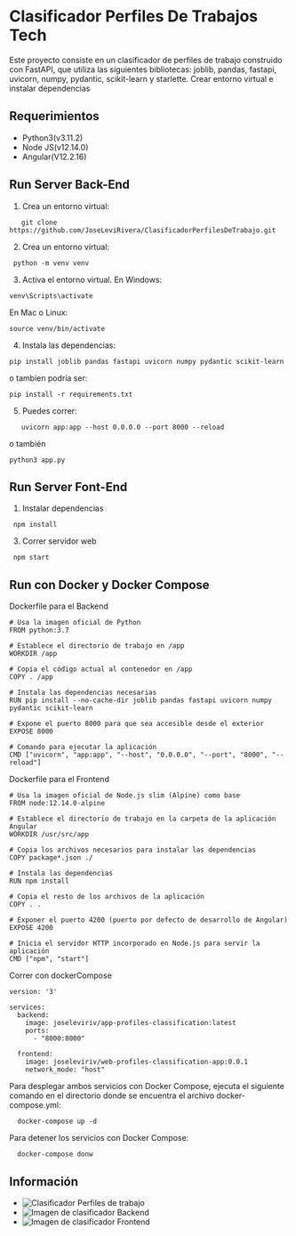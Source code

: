 # Clasificador Perfiles De Trabajos Tech

Este proyecto consiste en un clasificador de perfiles de trabajo construido con FastAPI, que utiliza las siguientes bibliotecas: joblib, pandas, fastapi, uvicorn, numpy, pydantic, scikit-learn y starlette.
Crear entorno virtual e instalar dependencias
## Requerimientos
- Python3(v3.11.2)
- Node JS(v12.14.0)
- Angular(V12.2.16)

## Run Server Back-End

1. Crea un entorno virtual:
```
   git clone https://github.com/JoseLeviRivera/ClasificadorPerfilesDeTrabajo.git
```
2. Crea un entorno virtual:
```
 python -m venv venv
```
3.  Activa el entorno virtual. 
En Windows:
```
venv\Scripts\activate
```
En Mac o Linux:
```
source venv/bin/activate
```
4. Instala las dependencias:
```
pip install joblib pandas fastapi uvicorn numpy pydantic scikit-learn
```
o tambien podría ser:
```
pip install -r requirements.txt
```
5. Puedes correr:
```
   uvicorn app:app --host 0.0.0.0 --port 8000 --reload
```
o también 
```
python3 app.py
```
## Run Server Font-End
1. Instalar dependencias
```
 npm install
```
3. Correr servidor web 
```
 npm start
```
## Run con Docker y Docker Compose
Dockerfile para el Backend
```
# Usa la imagen oficial de Python
FROM python:3.7

# Establece el directorio de trabajo en /app
WORKDIR /app

# Copia el código actual al contenedor en /app
COPY . /app

# Instala las dependencias necesarias
RUN pip install --no-cache-dir joblib pandas fastapi uvicorn numpy pydantic scikit-learn

# Expone el puerto 8000 para que sea accesible desde el exterior
EXPOSE 8000

# Comando para ejecutar la aplicación
CMD ["uvicorn", "app:app", "--host", "0.0.0.0", "--port", "8000", "--reload"]

```

Dockerfile para el Frontend

```
# Usa la imagen oficial de Node.js slim (Alpine) como base
FROM node:12.14.0-alpine

# Establece el directorio de trabajo en la carpeta de la aplicación Angular
WORKDIR /usr/src/app

# Copia los archivos necesarios para instalar las dependencias
COPY package*.json ./

# Instala las dependencias
RUN npm install

# Copia el resto de los archivos de la aplicación
COPY . .

# Exponer el puerto 4200 (puerto por defecto de desarrollo de Angular)
EXPOSE 4200

# Inicia el servidor HTTP incorporado en Node.js para servir la aplicación
CMD ["npm", "start"]

```
Correr con dockerCompose
```
version: '3'

services:
  backend:
    image: joseleviriv/app-profiles-classification:latest
    ports:
      - "8000:8000"

  frontend:
    image: joseleviriv/web-profiles-classification-app:0.0.1
    network_mode: "host"

```
Para desplegar ambos servicios con Docker Compose, ejecuta el siguiente comando en el directorio donde se encuentra el archivo docker-compose.yml:
```
  docker-compose up -d

```
Para detener los servicios con Docker Compose:
```
  docker-compose donw

```
## Información
- ![Clasificador Perfiles de trabajo](https://clasificadorperfilestrabajo.web.app/)
- ![Imagen de clasificador Backend ](https://hub.docker.com/repository/docker/joseleviriv/app-profiles-classification/general)
- ![Imagen de clasificador Frontend](https://hub.docker.com/repository/docker/joseleviriv/web-profiles-classification-app/general)



